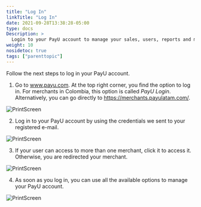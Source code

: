 ```yaml
---
title: "Log In"
linkTitle: "Log In"
date: 2021-09-28T13:38:28-05:00
type: docs
Description: >
  Login to your PayU account to manage your sales, users, reports and make transfers.
weight: 10
nosidetoc: true
tags: ["parenttopic"]
---
```


Follow the next steps to log in your PayU account.

1. Go to www.payu.com. At the top right corner, you find the option to log in. For merchants in Colombia, this option is called _PayU Login_.<br>Alternatively, you can go directly to https://merchants.payulatam.com/.

![PrintScreen](/assets/Login1_en.png)

2. Log in to your PayU account by using the credentials we sent to your registered e-mail.

![PrintScreen](/assets/Login3_en.png)

3. If your user can access to more than one merchant, click it to access it. Otherwise, you are redirected your merchant.

![PrintScreen](/assets/Login4_en.png)

4. As soon as you log in, you can use all the available options to manage your PayU account.

![PrintScreen](/assets/Login2_en.png)